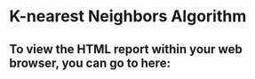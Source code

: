 # K-nearest Neighbors Algorithm
To view the HTML report within your web browser, you can go to here: 
- 
